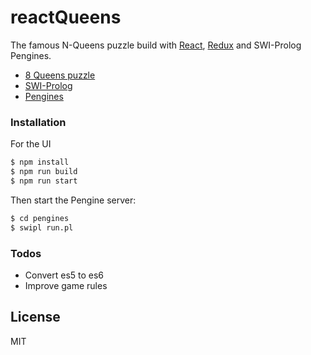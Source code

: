 # reactQueens

The famous N-Queens puzzle build with [React][React], [Redux][Redux] and SWI-Prolog Pengines.

  - [8 Queens puzzle][8q]
  - [SWI-Prolog][swi]
  - [Pengines][pengines]

### Installation

For the UI

```sh
$ npm install
$ npm run build
$ npm run start
```

Then start the Pengine server:

```sh
$ cd pengines
$ swipl run.pl
```


### Todos

 - Convert es5 to es6
 - Improve game rules

License
----

MIT



   [8q]: <https://en.wikipedia.org/wiki/Eight_queens_puzzle>
   [React]: <https://facebook.github.io/react/>
   [Redux]: <http://redux.js.org/>
   [swi]: <http://swi-prolog.org/>
   [pengines]: <http://pengines.swi-prolog.org/docs/index.html>
